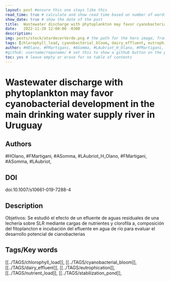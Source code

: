 ```yaml
---
layout: post #ensure this one stays like this
read_time: true # calculate and show read time based on number of words
show_date: true # show the date of the post
title:  Wastewater discharge with phytoplankton may favor cyanobacterial development in the main drinking water supply river in Uruguay
date:   2022-11-20 12:00:00 -0300
description: 
img: posts/stock/atardecerVerde.png # the path for the hero image, from the image folder (if the image is directly on the image folder, just the filename is needed)
tags: [chlorophyll_load, cyanobacterial_bloom, dairy_effluent, eutrophication,nutrient_load, stabilization_pond]
author: #HOlano, #FMartigani, #ASomma, #LAubriot_H_Olano, #FMartigani, #ASomma, #LAubriot, 
#github: username/reponame/ # set this to show a github button on the post
toc: yes # leave empty or erase for no table of contents
---
```


# Wastewater discharge with phytoplankton may favor cyanobacterial development in the main drinking water supply river in Uruguay
## Authors
#HOlano, #FMartigani, #ASomma, #LAubriot_H_Olano, #FMartigani, #ASomma, #LAubriot, 
## DOI
 doi:10.1007/s10661-019-7288-4 
## Description
Objetivos: Se estudió el efecto de un efluente de aguas residuales de una lechería sobre SLR mediante cargas de nutrientes y clorofila a, composición del fitoplancton e incubación del efluente en agua de río para evaluar el desarrollo potencial de cianobacterias
## Tags/Key words
[[../TAGS/chlorophyll_load]], [[../TAGS/cyanobacterial_bloom]], [[../TAGS/dairy_effluent]], [[../TAGS/eutrophication]], [[../TAGS/nutrient_load]], [[../TAGS/stabilization_pond]], 
